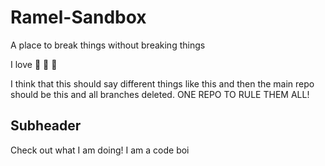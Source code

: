 # Ramel-Sandbox
A place to break things without breaking things

I love 🎵 💃 👯

I think that this should say different things like this and then the main repo should be this and all branches deleted. ONE REPO TO RULE THEM ALL!

## Subheader

Check out what I am doing! I am a code boi